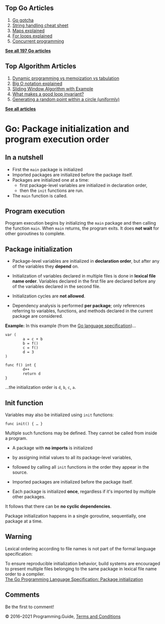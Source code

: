 



## Top Go Articles

1.  [Go gotcha](go-gotcha.html)
2.  [String handling cheat sheet](string-functions-reference-cheat-sheet.html)
3.  [Maps explained](maps-explained.html)
4.  [For loops explained](for-loop.html)
5.  [Concurrent programming](go-concurrency-tutorial.html)

[**See all 197 Go articles**](index.html)



## Top Algorithm Articles

1.  [Dynamic programming vs memoization vs tabulation](../dynamic-programming-vs-memoization-vs-tabulation.html)
2.  [Big O notation explained](../big-o-notation-explained.html)
3.  [Sliding Window Algorithm with Example](../sliding-window-example.html)
4.  [What makes a good loop invariant?](../what-makes-a-good-loop-invariant.html)
5.  [Generating a random point within a circle (uniformly)](../random-point-within-circle.html)

[**See all articles**](../index.html)

# Go: Package initialization and program execution order

## In a nutshell

- First the `main` package is initialized
- Imported packages are initialized before the package itself.
- Packages are initialized one at a time:
  - first package-level variables are initialized in declaration order,
  - then the `init` functions are run.
- The `main` function is called.

## Program execution

Program execution begins by initializing the `main` package and then calling the function `main`. When `main` returns, the program exits. It does **not wait** for other goroutines to complete.

## Package initialization

- Package-level variables are initialized in **declaration order**, but after any of the variables they **depend** on.

- Initialization of variables declared in multiple files is done in **lexical file name order**. Variables declared in the first file are declared before any of the variables declared in the second file.

- Initialization cycles are **not allowed**.

- Dependency analysis is performed **per package**; only references referring to variables, functions, and methods declared in the current package are considered.

**Example:** In this example (from the [Go language specification](https://golang.org/ref/spec#Package_initialization))…

    var (
            a = c + b
            b = f()
            c = f()
            d = 3
    )

    func f() int {
            d++
            return d
    }

…the initialization order is `d`, `b`, `c`, `a`.

## Init function

Variables may also be initialized using `init` functions:

    func init() { … }

Multiple such functions may be defined. They cannot be called from inside a program.

- A package with **no imports** is initialized
- by assigning initial values to all its package-level variables,
- followed by calling all `init` functions in the order they appear in the source.

- Imported packages are initialized before the package itself.

- Each package is initialized **once**, regardless if it's imported by multiple other packages.

It follows that there can be **no cyclic dependencies**.

Package initialization happens in a single goroutine, sequentially, one package at a time.

## Warning

Lexical ordering according to file names is not part of the formal language specification:

To ensure reproducible initialization behavior, build systems are encouraged to present multiple files belonging to the same package in lexical file name order to a compiler.  
<a href="https://golang.org/ref/spec#Package_initialization" class="quote-source">The Go Programming Language Specification: Package initialization</a>

## Comments

Be the first to comment!

© 2016–2021 Programming.Guide, [Terms and Conditions](../terms-and-conditions.html)
